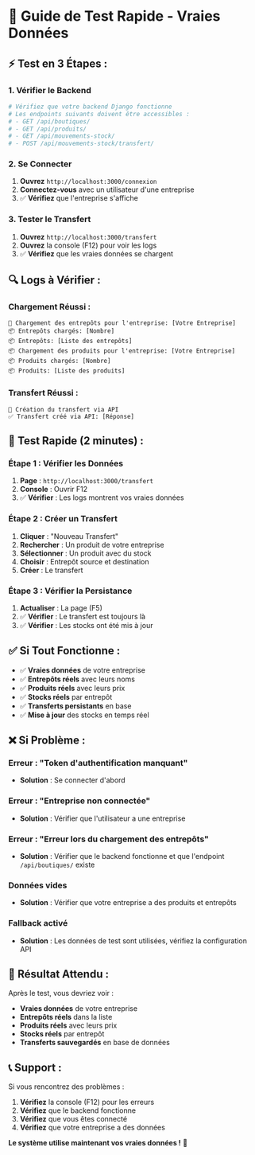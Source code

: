 # 🚀 Guide de Test Rapide - Vraies Données

## ⚡ **Test en 3 Étapes :**

### **1. Vérifier le Backend**
```bash
# Vérifiez que votre backend Django fonctionne
# Les endpoints suivants doivent être accessibles :
# - GET /api/boutiques/
# - GET /api/produits/
# - GET /api/mouvements-stock/
# - POST /api/mouvements-stock/transfert/
```

### **2. Se Connecter**
1. **Ouvrez** `http://localhost:3000/connexion`
2. **Connectez-vous** avec un utilisateur d'une entreprise
3. ✅ **Vérifiez** que l'entreprise s'affiche

### **3. Tester le Transfert**
1. **Ouvrez** `http://localhost:3000/transfert`
2. **Ouvrez** la console (F12) pour voir les logs
3. ✅ **Vérifiez** que les vraies données se chargent

## 🔍 **Logs à Vérifier :**

### **Chargement Réussi :**
```
🏢 Chargement des entrepôts pour l'entreprise: [Votre Entreprise]
📦 Entrepôts chargés: [Nombre]
📦 Entrepôts: [Liste des entrepôts]
📦 Chargement des produits pour l'entreprise: [Votre Entreprise]
📦 Produits chargés: [Nombre]
📦 Produits: [Liste des produits]
```

### **Transfert Réussi :**
```
🚀 Création du transfert via API
✅ Transfert créé via API: [Réponse]
```

## 🧪 **Test Rapide (2 minutes) :**

### **Étape 1 : Vérifier les Données**
1. **Page** : `http://localhost:3000/transfert`
2. **Console** : Ouvrir F12
3. ✅ **Vérifier** : Les logs montrent vos vraies données

### **Étape 2 : Créer un Transfert**
1. **Cliquer** : "Nouveau Transfert"
2. **Rechercher** : Un produit de votre entreprise
3. **Sélectionner** : Un produit avec du stock
4. **Choisir** : Entrepôt source et destination
5. **Créer** : Le transfert

### **Étape 3 : Vérifier la Persistance**
1. **Actualiser** : La page (F5)
2. ✅ **Vérifier** : Le transfert est toujours là
3. ✅ **Vérifier** : Les stocks ont été mis à jour

## ✅ **Si Tout Fonctionne :**

- ✅ **Vraies données** de votre entreprise
- ✅ **Entrepôts réels** avec leurs noms
- ✅ **Produits réels** avec leurs prix
- ✅ **Stocks réels** par entrepôt
- ✅ **Transferts persistants** en base
- ✅ **Mise à jour** des stocks en temps réel

## ❌ **Si Problème :**

### **Erreur : "Token d'authentification manquant"**
- **Solution** : Se connecter d'abord

### **Erreur : "Entreprise non connectée"**
- **Solution** : Vérifier que l'utilisateur a une entreprise

### **Erreur : "Erreur lors du chargement des entrepôts"**
- **Solution** : Vérifier que le backend fonctionne et que l'endpoint `/api/boutiques/` existe

### **Données vides**
- **Solution** : Vérifier que votre entreprise a des produits et entrepôts

### **Fallback activé**
- **Solution** : Les données de test sont utilisées, vérifiez la configuration API

## 🎯 **Résultat Attendu :**

Après le test, vous devriez voir :
- **Vraies données** de votre entreprise
- **Entrepôts réels** dans la liste
- **Produits réels** avec leurs prix
- **Stocks réels** par entrepôt
- **Transferts sauvegardés** en base de données

## 📞 **Support :**

Si vous rencontrez des problèmes :
1. **Vérifiez** la console (F12) pour les erreurs
2. **Vérifiez** que le backend fonctionne
3. **Vérifiez** que vous êtes connecté
4. **Vérifiez** que votre entreprise a des données

**Le système utilise maintenant vos vraies données !** 🚀

















